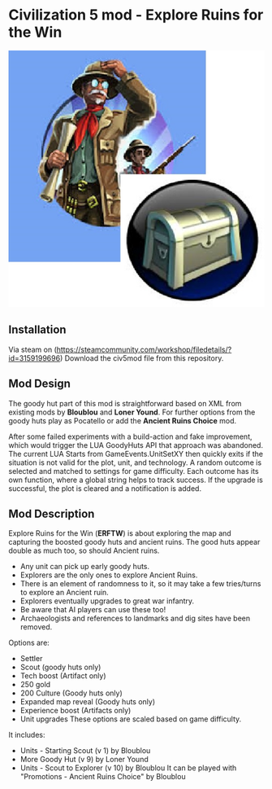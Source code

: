 # Civilization 5 mod - Explore Ruins for the Win
![Explorer and treasure chest](https://github.com/jesperottosen/Civ5mod-ERFTW/blob/main/Art/erftw.jpg?raw=true)

## Installation
Via steam on (https://steamcommunity.com/workshop/filedetails/?id=3159199696)
Download the civ5mod file from this repository.

## Mod Design
The goody hut part of this mod is straightforward based on XML from existing mods by **Bloublou** and **Loner Yound**. For further options from the goody huts play as Pocatello or add the **Ancient Ruins Choice** mod. 

After some failed experiments with a build-action and fake improvement, which would trigger the LUA GoodyHuts API that approach was abandoned.  
The current LUA Starts from GameEvents.UnitSetXY then quickly exits if the situation is not valid for the plot, unit, and technology. 
A random outcome is selected and matched to settings for game difficulty. Each outcome has its own function, where a global string helps to track success.
If the upgrade is successful, the plot is cleared and a notification is added.

## Mod Description
Explore Ruins for the Win (**ERFTW**) is about exploring the map and capturing the boosted goody huts and ancient ruins. 
The good huts appear double as much too, so should Ancient ruins.

- Any unit can pick up early goody huts. 
- Explorers are the only ones to explore Ancient Ruins.
- There is an element of randomness to it, so it may take a few tries/turns to explore an Ancient ruin. 
- Explorers eventually upgrades to great war infantry.
- Be aware that AI players can use these too!
- Archaeologists and references to landmarks and dig sites have been removed.

Options are:
- Settler 
- Scout (goody huts only)
- Tech boost (Artifact only)
- 250 gold
- 200 Culture (Goody huts only)
- Expanded map reveal (Goody huts only)
- Experience boost (Artifacts only)
- Unit upgrades
These options are scaled based on game difficulty.

It includes:
- Units - Starting Scout (v 1) by Bloublou
- More Goody Hut (v 9) by Loner Yound
- Units - Scout to Explorer (v 10) by Bloublou 
It can be played with "Promotions - Ancient Ruins Choice" by Bloublou 
